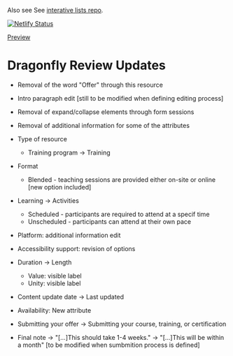 Also see See [interative lists repo](https://github.com/w3c/wai-interactive-lists).

[![Netlify Status](https://api.netlify.com/api/v1/badges/ef0441b4-e316-47ea-9961-e769a5c4407e/deploy-status)](https://app.netlify.com/sites/wai-course-list/deploys)

[Preview](https://deploy-preview-4--wai-course-list.netlify.app/)


# Dragonfly Review Updates

* Removal of the word "Offer" through this resource
	
* Intro paragraph edit [still to be modified when defining editing process]

* Removal of expand/collapse elements through form sessions

* Removal of additional information for some of the attributes 

* Type of resource
  * Training program -> Training

* Format
  * Blended - teaching sessions are provided either on-site or online [new option included]

* Learning -> Activities
  * Scheduled - participants are required to attend at a specif time
  * Unscheduled - participants can attend at their own pace

* Platform: additional information edit

* Accessibility support: revision of options

* Duration -> Length
  * Value: visible label
  * Unity: visible label

* Content update date -> Last updated

* Availability: New attribute
	
* Submitting your offer -> Submitting your course, training, or certification

* Final note -> "[...]This should take 1-4 weeks." -> "[...]This will be within a month" [to be modified when sumbmition process is defined]


	
	
	
	
